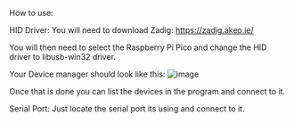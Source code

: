 How to use:

HID Driver:
  You will need to download Zadig: https://zadig.akeo.ie/
  
  You will then need to select the Raspberry Pi Pico and change the HID driver to libusb-win32 driver.
  
  Your Device manager should look like this:
  ![image](https://github.com/davidr99/MicMute_Desktop/assets/10265476/4cd99d2b-08fb-4adc-8c24-9e7dc1cde7a5)
  
  Once that is done you can list the devices in the program and connect to it.
  
Serial Port:
  Just locate the serial port its using and connect to it.
